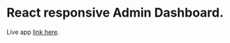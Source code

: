 # React responsive Admin Dashboard.

Live app [link here](https://mythu-admin-dashboard.netlify.app/).
